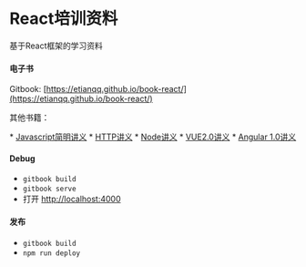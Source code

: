 # React培训资料

基于React框架的学习资料

#### 电子书

Gitbook: [https://etianqq.github.io/book-react/](https://etianqq.github.io/book-react/)

其他书籍：

* [Javascript简明讲义](https://etianqq.github.io/book-jstips/)
* [HTTP讲义](https://etianqq.github.io/book-http/)
* [Node讲义](https://etianqq.github.io/book-node/)
* [VUE2.0讲义](https://etianqq.github.io/book-vue2/)
* [Angular 1.0讲义](https://etianqq.github.io/book-angular/)

#### Debug

* `gitbook build`
* `gitbook serve`
* 打开 [http://localhost:4000](http://localhost:4000)

#### 发布

* `gitbook build`
* `npm run deploy`

